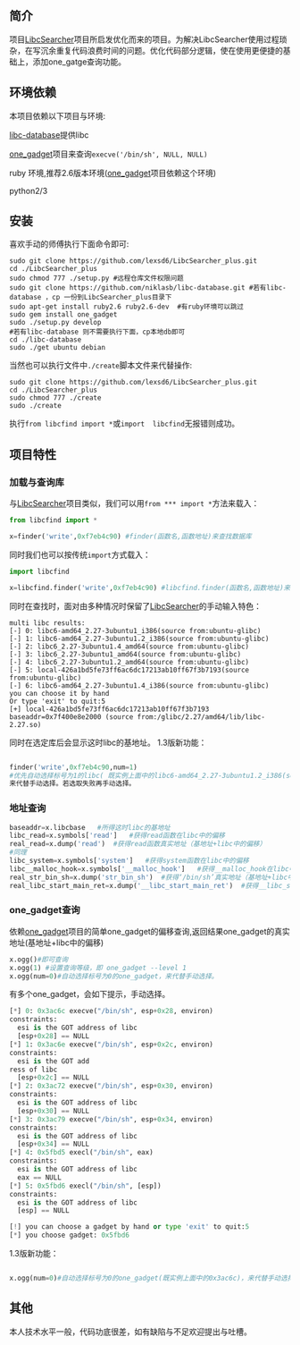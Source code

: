 ## 简介

项目[LibcSearcher](https://github.com/lieanu/LibcSearcher)项目所启发优化而来的项目。为解决LibcSearcher使用过程琐杂，在写沉余重复代码浪费时间的问题。优化代码部分逻辑，使在使用更便捷的基础上，添加one_gatge查询功能。
## 环境依赖

本项目依赖以下项目与环境:

[libc-database](https://github.com/niklasb/libc-database)提供libc

[one_gadget](https://github.com/david942j/one_gadget)项目来查询`execve('/bin/sh', NULL, NULL)`

ruby 环境,推荐2.6版本环境([one_gadget](https://github.com/david942j/one_gadget)项目依赖这个环境)

python2/3

## 安装

喜欢手动的师傅执行下面命令即可:

```shell
sudo git clone https://github.com/lexsd6/LibcSearcher_plus.git
cd ./LibcSearcher_plus
sudo chmod 777 ./setup.py #远程仓库文件权限问题
sudo git clone https://github.com/niklasb/libc-database.git #若有libc-database ，cp 一份到LibcSearcher_plus目录下
sudo apt-get install ruby2.6 ruby2.6-dev  #有ruby环境可以跳过
sudo gem install one_gadget
sudo ./setup.py develop
#若有libc-database 则不需要执行下面，cp本地db即可
cd ./libc-database         
sudo ./get ubuntu debian
```

当然也可以执行文件中`./create`脚本文件来代替操作:

```shell
sudo git clone https://github.com/lexsd6/LibcSearcher_plus.git
cd ./LibcSearcher_plus
sudo chmod 777 ./create
sudo ./create
```

执行`from libcfind import *`或`import  libcfind`无报错则成功。

## 项目特性

### 加载与查询库

与[LibcSearcher](https://github.com/lieanu/LibcSearcher)项目类似，我们可以用`from *** import *`方法来载入：

```python
from libcfind import *

x=finder('write',0xf7eb4c90) #finder(函数名,函数地址)来查找数据库
```

同时我们也可以按传统`import`方式载入：

```python
import libcfind

x=libcfind.finder('write',0xf7eb4c90) #libcfind.finder(函数名,函数地址)来查找数据库
```

同时在查找时，面对由多种情况时保留了[LibcSearcher](https://github.com/lieanu/LibcSearcher)的手动输入特色：

```shell
multi libc results:
[-] 0: libc6-amd64_2.27-3ubuntu1_i386(source from:ubuntu-glibc)
[-] 1: libc6-amd64_2.27-3ubuntu1.2_i386(source from:ubuntu-glibc)
[-] 2: libc6_2.27-3ubuntu1.4_amd64(source from:ubuntu-glibc)
[-] 3: libc6_2.27-3ubuntu1_amd64(source from:ubuntu-glibc)
[-] 4: libc6_2.27-3ubuntu1.2_amd64(source from:ubuntu-glibc)
[-] 5: local-426a1bd5fe73ff6ac6dc17213ab10ff67f3b7193(source from:ubuntu-glibc)
[-] 6: libc6-amd64_2.27-3ubuntu1.4_i386(source from:ubuntu-glibc)
you can choose it by hand
Or type 'exit' to quit:5
[+] local-426a1bd5fe73ff6ac6dc17213ab10ff67f3b7193 baseaddr=0x7f400e8e2000 (source from:/glibc/2.27/amd64/lib/libc-2.27.so)
```

同时在选定库后会显示这时libc的基地址。
1.3版新功能：
```python

finder('write',0xf7eb4c90,num=1)
#优先自动选择标号为1的libc( 既实例上面中的libc6-amd64_2.27-3ubuntu1.2_i386(source from:ubuntu-glibc) )，
来代替手动选择。若选取失败再手动选择。 
```

### 地址查询

```python
baseaddr=x.libcbase   #所得这时libc的基地址
libc_read=x.symbols['read']   #获得read函数在libc中的偏移
real_read=x.dump('read')  #获得read函数真实地址（基地址+libc中的偏移）
#同理
libc_system=x.symbols['system']   #获得system函数在libc中的偏移
libc__malloc_hook=x.symbols['__malloc_hook']   #获得__malloc_hook在libc中的偏移
real_str_bin_sh=x.dump('str_bin_sh')  #获得‘/bin/sh’真实地址（基地址+libc中的偏移）
real_libc_start_main_ret=x.dump('__libc_start_main_ret')  #获得__libc_start_main_ret真实地址（基地址+libc中的偏移）
```



### one_gadget查询

依赖[one_gadget](https://github.com/david942j/one_gadget)项目的简单one_gadget的偏移查询,返回结果one_gadget的真实地址(基地址+libc中的偏移)

```python
x.ogg()#即可查询
x.ogg(1) #设置查询等级，即 one_gadget --level 1
x.ogg(num=0)#自动选择标号为0的one_gadget，来代替手动选择。
```

有多个one_gadget，会如下提示，手动选择。

```python
[*] 0: 0x3ac6c execve("/bin/sh", esp+0x28, environ)
constraints:
  esi is the GOT address of libc
  [esp+0x28] == NULL
[*] 1: 0x3ac6e execve("/bin/sh", esp+0x2c, environ)
constraints:
  esi is the GOT add
ress of libc
  [esp+0x2c] == NULL
[*] 2: 0x3ac72 execve("/bin/sh", esp+0x30, environ)
constraints:
  esi is the GOT address of libc
  [esp+0x30] == NULL
[*] 3: 0x3ac79 execve("/bin/sh", esp+0x34, environ)
constraints:
  esi is the GOT address of libc
  [esp+0x34] == NULL
[*] 4: 0x5fbd5 execl("/bin/sh", eax)
constraints:
  esi is the GOT address of libc
  eax == NULL
[*] 5: 0x5fbd6 execl("/bin/sh", [esp])
constraints:
  esi is the GOT address of libc
  [esp] == NULL

[!] you can choose a gadget by hand or type 'exit' to quit:5
[*] you choose gadget: 0x5fbd6
```
1.3版新功能：
```python

x.ogg(num=0)#自动选择标号为0的one_gadget(既实例上面中的0x3ac6c)，来代替手动选择。若选取失败再手动选择。 
```

## 其他

本人技术水平一般，代码功底很差，如有缺陷与不足欢迎提出与吐槽。
